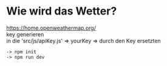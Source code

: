 # Wie wird das Wetter?

https://home.openweathermap.org/  
key generieren  
in die 'src/js/apiKey.js' => yourKey => durch den Key ersetzten

```
-> npm init
-> npm run dev
```
